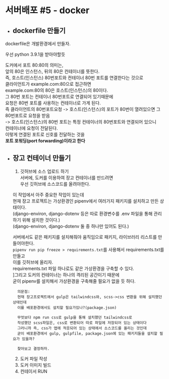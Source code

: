 # 서버배포 #5 - docker

- ## dockerfile 만들기

dockerfile은 개발환경에서 만들자.  

우선 python 3.9.1을 받아야할듯 

도커에서 포트 80:80의 의미는,  
앞의 80은 인스턴스, 뒤의 80은 컨테이너를 뜻한다.  
즉, 호스트(인스턴스) 80번포트와 컨테이너 80번 포트를 연결한다는 것으로  
클라이언트가 example.com:80으로 접근하면  
example.com:80의 80은 호스트(인스턴스)의 80이다.  
그 80번 포트는 컨테이너 80번포트로 연결되어 있기때문에  
요청은 80번 포트를 사용하는 컨테이너로 가게 된다.  
즉 클라이언트의 80번포트요청 -> 호스트(인스턴스)의 포트가 80번이 열려있으면 그 80번포트로 요청을 받음  
-> 호스트(인스턴스)의 80번 포트는  특정 컨테이너의 80번포트와 연결되어 있으니  
컨테이너에 요청이 전달된다.  
이렇게 연결된 포트로 신호를 전달하는 것을  
**포트 포워딩(port forwarding)이라고 한다**  

- ## 장고 컨테이너 만들기  
    1. 깃허브에 소스 업로드 하기  
   서버에, 도커를 이용하여 장고 컨테이너를 만드려면  
   우선 깃허브에 소스코드를 올려야한다.  

   이 작업에서 아주 중요한 작업이 있는데  
   현재 장고 프로젝트는 가상환경인 pipenv에서 여러가지 패키지를 설치하고 만든 상태이다.  
   (django-environ, django-dotenv 등은 따로 환경변수를 .env 파일을 통해 관리하기 위해 설치한 것이다.)  
   (django-environ, django-dotenv 둘 중 하나만 있어도 된다.)  

   서버에서도 같은 패키지를 설치해줘야 움직임으로 패키지, 라이브러리 리스트를 만들어야한다.  
   `pipenv run pip freeze > requirements.txt`를 사용해서 requirements.txt를 만들고  
   이를 깃허브에 올리자.  
   requirements.txt 파일 하나로도 같은 가상환경을 구축할 수 있다.  
   ]그리고 도커의 컨테이너는 하나의 격리된 공간이기 때문에  
   굳이 pipenv를 설치해서 가상환경을 구축해줄 필요가 없을 듯 하다.  
   

        의문점:
        현재 장고프로젝트에서 gulp은 tailwindcss와, scss->css 변환을 위해 설치했던 상태인데  
        이를 배포환경에서도 설치할 필요가있나?(package.json)
        
        무엇보다 npm run css로 gulp을 통해 설치했던 tailwindcss로
        작성했던 scss파일은, css로 변환되어 따로 파일에 저장되어 있는 상태이다  
        그러니까 즉, css가 앱에 적응되어 있는 상태에서 소스코드를 올리는 것인데  
        굳이 배포환경에서 gulp, gulpfile, package.json에 있는 패키지들을 설치할 필요가 있을까? 
        
        찾아보고 결정하자.  


    2. 도커 파일 작성
    3. 도커 이미지 빌드
    4. 컨테이서 RUN
